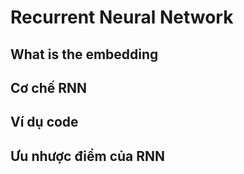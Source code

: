 # Recurrent Neural Network


## What is the embedding



## Cơ chế RNN


## Ví dụ code 


## Ưu nhược điểm của RNN

